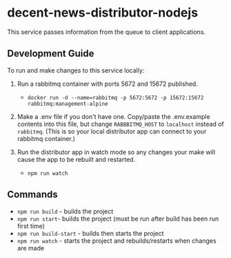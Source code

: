 # decent-news-distributor-nodejs
This service passes information from the queue to client applications.

## Development Guide
To run and make changes to this service locally: 

1. Run a rabbitmq container with ports 5672 and 15672 published.
    - `docker run -d --name=rabbitmq -p 5672:5672 -p 15672:15672 rabbitmq:management-alpine`

2. Make a .env file if you don't have one. Copy/paste the .env.example contents into this file, but change `RABBBITMQ_HOST` to `localhost` instead of `rabbitmq`. (This is so your local distributor app can connect to your rabbitmq container.)

3. Run the distributor app in watch mode so any changes your make will cause the app to be rebuilt and restarted.
    - `npm run watch`
    
## Commands
- `npm run build` - builds the project
- `npm run start`- builds the project (must be run after build has been run first time)
- `npm run build-start` - builds then starts the project
- `npm run watch` - starts the project and rebuilds/restarts when changes are made

